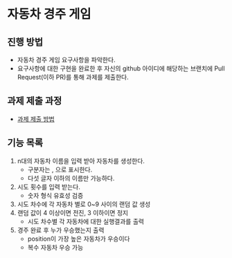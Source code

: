 # 자동차 경주 게임
## 진행 방법
* 자동차 경주 게임 요구사항을 파악한다.
* 요구사항에 대한 구현을 완료한 후 자신의 github 아이디에 해당하는 브랜치에 Pull Request(이하 PR)를 통해 과제를 제출한다.

## 과제 제출 과정
* [과제 제출 방법](https://github.com/next-step/nextstep-docs/tree/master/precourse)

## 기능 목록
1. n대의 자동차 이름을 입력 받아 자동차를 생성한다.
   * 구분자는 , 으로 표시한다.
   * 다섯 글자 이하의 이름만 가능하다.
2. 시도 횟수를 입력 받는다.
   * 숫자 형식 유효성 검증
3. 시도 차수에 각 자동차 별로 0~9 사이의 랜덤 값 생성
4. 랜덤 값이 4 이상이면 전진, 3 이하이면 정지
   * 시도 차수별 각 자동차에 대한 실행결과를 출력
5. 경주 완료 후 누가 우승했는지 출력
   * position이 가장 높은 자동차가 우승이다
   * 복수 자동차 우승 가능